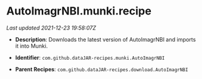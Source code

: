 # AutoImagrNBI.munki.recipe

_Last updated 2021-12-23 19:58:07Z_

- **Description**: Downloads the latest version of AutoImagrNBI and imports it into Munki.

- **Identifier**: `com.github.dataJAR-recipes.munki.AutoImagrNBI`

- **Parent Recipes**: `com.github.dataJAR-recipes.download.AutoImagrNBI`